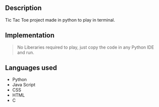 ## Description
Tic Tac Toe  project made in python to play in terminal.

## Implementation

> No Liberaries required to play, just copy the code in any Python IDE and run.

## Languages used
 * Python
 * Java Script
 * CSS
 * HTML
 * C
